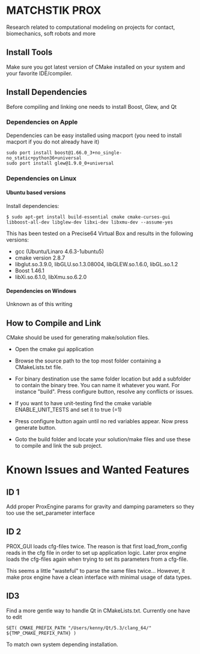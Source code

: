 # MATCHSTIK PROX
Research related to computational modeling on projects for contact, biomechanics, soft robots and more

## Install Tools

Make sure you got latest version of CMake installed on your system and your favorite IDE/compiler.

## Install Dependencies

Before compiling and linking one needs to install Boost, Glew, and Qt

### Dependencies on Apple


Dependencies can be easy installed using macport (you need to install macport if you do not already have it)

    sudo port install boost@1.66.0_3+no_single-no_static+python36+universal
    sudo port install glew@1.9.0_0+universal

### Dependencies on Linux

#### Ubuntu based versions

Install dependencies:

    $ sudo apt-get install build-essential cmake cmake-curses-gui libboost-all-dev libglew-dev libxi-dev libxmu-dev --assume-yes

This has been tested on a Precise64 Virtual Box and results in the following versions:

- gcc (Ubuntu/Linaro 4.6.3-1ubuntu5)
- cmake version 2.8.7
- libglut.so.3.9.0, libGLU.so.1.3.08004, libGLEW.so.1.6.0, libGL.so.1.2
- Boost 1.46.1
- libXi.so.6.1.0, libXmu.so.6.2.0

#### Dependencies on Windows

Unknown as of this writing

## How to Compile and Link

CMake should be used for generating make/solution files.

* Open the cmake gui application

* Browse the source path to the top most folder containing a CMakeLists.txt file.

* For binary destination use the same folder location but add a
subfolder to contain the binary tree. You can name it whatever you
want. For instance "build". Press configure button, resolve any conflicts or issues.

* If you want to have unit-testing find the cmake variable ENABLE_UNIT_TESTS and set it to true (=1)

* Press configure button again until no red variables appear. Now press generate button.

* Goto the build folder and locate your solution/make files and use these to compile and link the sub project.


# Known Issues and Wanted Features

## ID 1

Add proper ProxEngine params for gravity and damping parameters so
they too use the set_parameter interface


## ID 2

PROX_GUI loads cfg-files twice. The
reason is that first load_from_config reads in the cfg file in order
to set up application logic. Later prox engine loads the cfg-files
again when trying to set its parameters from a cfg-file.

This seems a little "wasteful" to parse the same files
twice... However, it make prox engine have a clean interface with
minimal usage of data types.

## ID3

Find a more gentle way to handle Qt in CMakeLists.txt. Currently one have to edit

    SET( CMAKE_PREFIX_PATH "/Users/kenny/Qt/5.3/clang_64/" ${TMP_CMAKE_PREFIX_PATH} )

To match own system depending installation.

